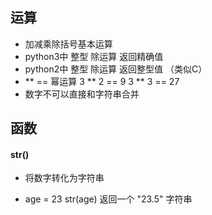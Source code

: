 ## 运算

- 加减乘除括号基本运算
- python3中 整型 除运算 返回精确值
- python2中 整型 除运算 返回整型值 （类似C）
- ** == 幂运算     3 ** 2 == 9      3 ** 3 == 27
- 数字不可以直接和字符串合并

## 函数

#### str()

- 将数字转化为字符串

- age = 23    str(age)  返回一个 "23.5" 字符串